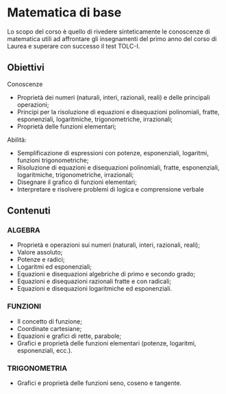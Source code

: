 # Matematica di base

Lo scopo del corso è quello di rivedere sinteticamente le conoscenze di matematica utili ad affrontare gli insegnamenti del primo anno del corso di Laurea e superare con successo il test TOLC-I.

## Obiettivi

Conoscenze
- Proprietà dei numeri (naturali, interi, razionali, reali) e delle principali operazioni;
- Principi per la risoluzione di equazioni e disequazioni polinomiali, fratte, esponenziali, logaritmiche, trigonometriche, irrazionali;
- Proprietà delle funzioni elementari;

Abilità:
- Semplificazione di espressioni con potenze, esponenziali, logaritmi, funzioni trigonometriche;
- Risoluzione di equazioni e disequazioni polinomiali, fratte, esponenziali, logaritmiche, trigonometriche, irrazionali;
- Disegnare il grafico di funzioni elementari;
- Interpretare e risolvere problemi di logica e comprensione verbale

## Contenuti

### ALGEBRA

- Proprietà e operazioni sui numeri (naturali, interi, razionali, reali);
- Valore assoluto;
- Potenze e radici;
- Logaritmi ed esponenziali;
- Equazioni e disequazioni algebriche di primo e secondo grado;
- Equazioni e disequazioni razionali fratte e con radicali;
- Equazioni e disequazioni logaritmiche ed esponenziali.

### FUNZIONI

- Il concetto di funzione;
- Coordinate cartesiane;
- Equazioni e grafici di rette, parabole;
- Grafici e proprietà delle funzioni elementari (potenze, logaritmi, esponenziali, ecc.).

### TRIGONOMETRIA 

- Grafici e proprietà delle funzioni seno, coseno e tangente.
